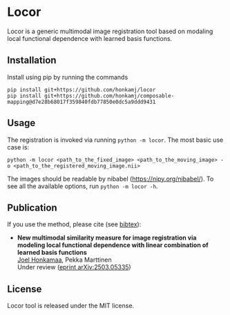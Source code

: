 # Locor

Locor is a generic multimodal image registration tool based on modaling local functional dependence with learned basis functions.

## Installation

Install using pip by running the commands

    pip install git+https://github.com/honkamj/locor
    pip install git+https://github.com/honkamj/composable-mapping@d7e28b68017f359840fdb77850e0dc5a9ddd9431

## Usage

The registration is invoked via running `python -m locor`. The most basic use case is:

    python -m locor <path_to_the_fixed_image> <path_to_the_moving_image> -o <path_to_the_registered_moving_image.nii>

The images should be readable by nibabel (https://nipy.org/nibabel/). To see all the available options, run `python -m locor -h`.

## Publication

If you use the method, please cite (see [bibtex](citations.bib)):

- **New multimodal similarity measure for image registration via modeling local functional dependence with linear combination of learned basis functions**  
[Joel Honkamaa](https://github.com/honkamj "Joel Honkamaa"), Pekka Marttinen  
Under review ([eprint arXiv:2503.05335](https://arxiv.org/abs/2503.05335 "eprint arXiv:2503.05335"))

## License

Locor tool is released under the MIT license.
